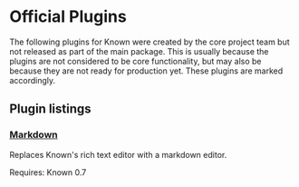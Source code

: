 # Official Plugins

The following plugins for Known were created by the core project team but not released as part of the main package.
This is usually because the plugins are not considered to be core functionality, but may also be because they are
not ready for production yet. These plugins are marked accordingly.

## Plugin listings

### [Markdown](https://github.com/idno/Markdown)

Replaces Known's rich text editor with a markdown editor.

Requires: Known 0.7
